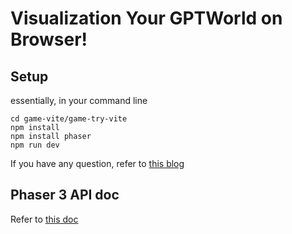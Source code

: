 # Visualization Your GPTWorld on Browser!

## Setup

essentially, in your command line

```
cd game-vite/game-try-vite
npm install
npm install phaser
npm run dev
```

If you have any question, refer to [this blog](https://saricden.com/how-to-setup-a-phaser-3-project-with-vite)



## Phaser 3 API doc

Refer to [this doc](https://photonstorm.github.io/phaser3-docs/)

